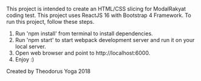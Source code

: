This project is intended to create an HTML/CSS slicing for ModalRakyat coding test. This project uses ReactJS 16 with Bootstrap 4 Framework. To run this project, follow these steps.
1. Run 'npm install' from terminal to install dependencies.
2. Run 'npm start' to start webpack development server and run it on your local server.
3. Open web browser and point to http://localhost:6000.
4. Enjoy :)

Created by Theodorus Yoga
2018
